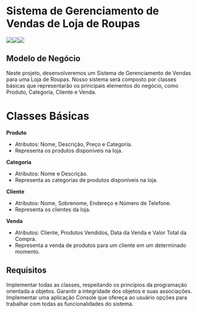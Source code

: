 # Sistema de Gerenciamento de Vendas de Loja de Roupas

![](https://images-ext-1.discordapp.net/external/WcdXgPtneUjuDRsgxHXKM7_fUNSeD9va8Jqfi7OxfXg/https/i.pinimg.com/564x/5b/cd/e7/5bcde7f766f2443609e837e51786cd43.jpg?width=250&height=250)![](https://images-ext-1.discordapp.net/external/ecuF8DdsjeNUP_CpeI5ru9tACWeyHBSjeDWHXBIh3do/https/i.pinimg.com/564x/29/f0/73/29f0737323a30a9d6fca5fea57fd8068.jpg?width=250&height=250)![](https://images-ext-2.discordapp.net/external/FWLzrgHhi3M40kd_WE2ka2o3twhMy0UkwgmZBJiNtkw/https/i.pinimg.com/564x/a9/fb/86/a9fb86153fa59b18f12d5da570250970.jpg?width=250&height=250)

## Modelo de Negócio

Neste projeto, desenvolveremos um Sistema de Gerenciamento de Vendas para uma Loja de Roupas. Nosso sistema será composto por classes básicas que representarão os principais elementos do negócio, como Produto, Categoria, Cliente e Venda.

# Classes Básicas

**Produto**
  - Atributos: Nome, Descrição, Preço e Categoria.
  - Representa os produtos disponíveis na loja.

**Categoria**
- Atributos: Nome e Descrição.
- Representa as categorias de produtos disponíveis na loja.

**Cliente**
- Atributos: Nome, Sobrenome, Endereço e Número de Telefone.
- Representa os clientes da loja.

**Venda**
- Atributos: Cliente, Produtos Vendidos, Data da Venda e Valor Total da Compra.
- Representa a venda de produtos para um cliente em um determinado momento.

## Requisitos
Implementar todas as classes, respeitando os princípios da programação orientada a objetos.
Garantir a integridade dos objetos e suas associações.
Implementar uma aplicação Console que ofereça ao usuário opções para trabalhar com todas as funcionalidades do sistema.

